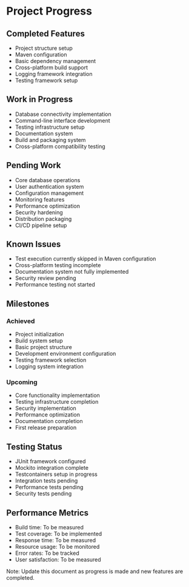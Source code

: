 # Project Progress

## Completed Features
- Project structure setup
- Maven configuration
- Basic dependency management
- Cross-platform build support
- Logging framework integration
- Testing framework setup

## Work in Progress
- Database connectivity implementation
- Command-line interface development
- Testing infrastructure setup
- Documentation system
- Build and packaging system
- Cross-platform compatibility testing

## Pending Work
- Core database operations
- User authentication system
- Configuration management
- Monitoring features
- Performance optimization
- Security hardening
- Distribution packaging
- CI/CD pipeline setup

## Known Issues
- Test execution currently skipped in Maven configuration
- Cross-platform testing incomplete
- Documentation system not fully implemented
- Security review pending
- Performance testing not started

## Milestones
### Achieved
- Project initialization
- Build system setup
- Basic project structure
- Development environment configuration
- Testing framework selection
- Logging system integration

### Upcoming
- Core functionality implementation
- Testing infrastructure completion
- Security implementation
- Performance optimization
- Documentation completion
- First release preparation

## Testing Status
- JUnit framework configured
- Mockito integration complete
- Testcontainers setup in progress
- Integration tests pending
- Performance tests pending
- Security tests pending

## Performance Metrics
- Build time: To be measured
- Test coverage: To be implemented
- Response time: To be measured
- Resource usage: To be monitored
- Error rates: To be tracked
- User satisfaction: To be measured

Note: Update this document as progress is made and new features are completed. 